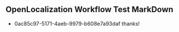 ## OpenLocalization Workflow Test MarkDown
* 0ac85c97-5171-4aeb-9979-b608e7a93daf 
thanks!<!--HONumber=Mar16_HO4-->
